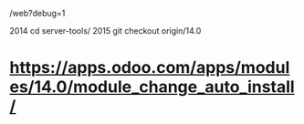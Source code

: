 /web?debug=1


 2014  cd server-tools/
 2015  git checkout origin/14.0


# https://apps.odoo.com/apps/modules/14.0/module_change_auto_install/
